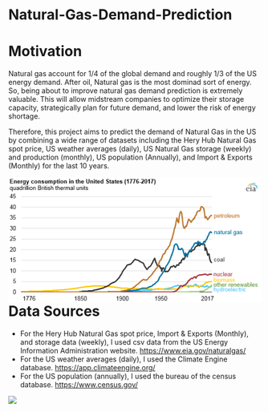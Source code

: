 # Natural-Gas-Demand-Prediction
# Motivation
Natural gas account for 1/4 of the global demand and roughly 1/3 of the US energy demand. After oil, Natural gas is the most dominad sort of energy. So, being about to improve natural gas demand prediction is extremely valuable. This will allow midstream companies to optimize their storage capacity, strategically plan for future demand, and lower the risk of energy shortage.

Therefore, this project aims to predict the demand of Natural Gas in the US by combining a wide range of datasets including the Hery Hub Natural Gas spot price, US weather averages (daily), US Natural Gas storage (weekly) and production (monthly), US population (Annually), and Import & Exports (Monthly) for the last 10 years.

<img src="image/USEnergyConsumption_bySource_EIA.png"
    style="float: left; margin-right: 10px;" />

# Data Sources
- For the Hery Hub Natural Gas spot price, Import & Exports (Monthly), and storage data (weekly), I used csv data from the US Energy Information Administration website. https://www.eia.gov/naturalgas/
- For the US weather averages (daily), I used the Climate Engine database. https://app.climateengine.org/
- For the US population (annually), I used the bureau of the census database. https://www.census.gov/

<img src="image/databases.png"
    style="float: left; margin-right: 10px;" />
